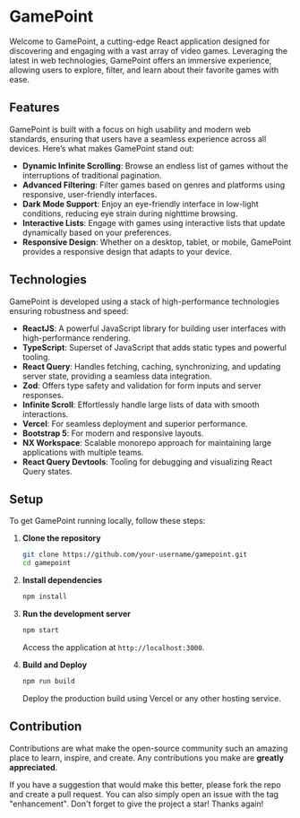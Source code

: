 # GamePoint

Welcome to GamePoint, a cutting-edge React application designed for discovering and engaging with a vast array of video games. Leveraging the latest in web technologies, GamePoint offers an immersive experience, allowing users to explore, filter, and learn about their favorite games with ease.

## Features

GamePoint is built with a focus on high usability and modern web standards, ensuring that users have a seamless experience across all devices. Here’s what makes GamePoint stand out:

- **Dynamic Infinite Scrolling**: Browse an endless list of games without the interruptions of traditional pagination.
- **Advanced Filtering**: Filter games based on genres and platforms using responsive, user-friendly interfaces.
- **Dark Mode Support**: Enjoy an eye-friendly interface in low-light conditions, reducing eye strain during nighttime browsing.
- **Interactive Lists**: Engage with games using interactive lists that update dynamically based on your preferences.
- **Responsive Design**: Whether on a desktop, tablet, or mobile, GamePoint provides a responsive design that adapts to your device.

## Technologies

GamePoint is developed using a stack of high-performance technologies ensuring robustness and speed:

- **ReactJS**: A powerful JavaScript library for building user interfaces with high-performance rendering.
- **TypeScript**: Superset of JavaScript that adds static types and powerful tooling.
- **React Query**: Handles fetching, caching, synchronizing, and updating server state, providing a seamless data integration.
- **Zod**: Offers type safety and validation for form inputs and server responses.
- **Infinite Scroll**: Effortlessly handle large lists of data with smooth interactions.
- **Vercel**: For seamless deployment and superior performance.
- **Bootstrap 5**: For modern and responsive layouts.
- **NX Workspace**: Scalable monorepo approach for maintaining large applications with multiple teams.
- **React Query Devtools**: Tooling for debugging and visualizing React Query states.

## Setup

To get GamePoint running locally, follow these steps:

1. **Clone the repository**
   ```bash
   git clone https://github.com/your-username/gamepoint.git
   cd gamepoint
   ```

2. **Install dependencies**
   ```bash
   npm install
   ```

3. **Run the development server**
   ```bash
   npm start
   ```

   Access the application at `http://localhost:3000`.

4. **Build and Deploy**
   ```bash
   npm run build
   ```

   Deploy the production build using Vercel or any other hosting service.

## Contribution

Contributions are what make the open-source community such an amazing place to learn, inspire, and create. Any contributions you make are **greatly appreciated**.

If you have a suggestion that would make this better, please fork the repo and create a pull request. You can also simply open an issue with the tag "enhancement". Don't forget to give the project a star! Thanks again!
